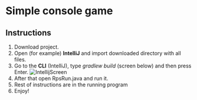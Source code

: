 ﻿# Simple console game

## Instructions

 1. Download project.
 2. Open (for example) **IntelliJ** and import downloaded directory with all files.
 3. Go to the **CLI** (IntelliJ), type *gradlew build* (screen below) and then press Enter.
![IntellijScreen](https://drive.google.com/open?id=1Sb-D82nKCN9f4NyteksiHc2S-GWnzmz8)
 4. After that open RpsRun.java and run it.
 5. Rest of instructions are in the running program
 6. Enjoy!

